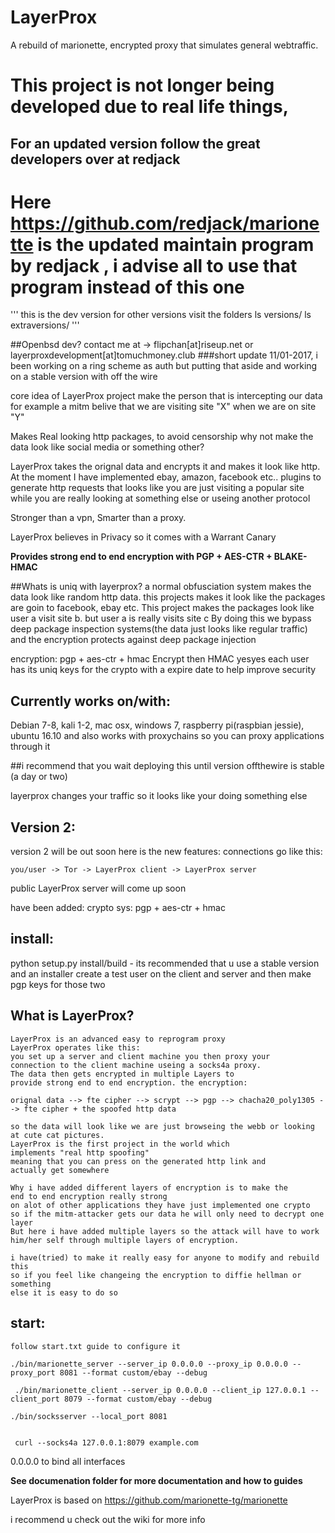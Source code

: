 # LayerProx
A rebuild of marionette, encrypted proxy that simulates general webtraffic.

# This project is not longer being developed due to real life things, 
## For an updated version follow the great developers over at redjack 
# Here https://github.com/redjack/marionette is the updated maintain program by redjack , i advise all to use that program instead of this one


'''
this is the dev version for other versions visit the folders
ls versions/
ls extraversions/
'''

##Openbsd dev? contact me at -> flipchan[at]riseup.net or layerproxdevelopment[at]tomuchmoney.club
###short update 11/01-2017, i been working on a ring scheme as auth but putting that aside and working on a stable version with off the wire

core idea of LayerProx project make the person that is intercepting our data for example a mitm belive that we are visiting 
site "X" when we are on site "Y"

Makes Real looking http packages, to avoid censorship why not make the 
data look like social media or something other?

LayerProx takes the orignal data and encrypts it and makes it look like
http. At the moment I have implemented ebay, amazon, facebook etc.. plugins to
generate http requests that looks like you are just visiting a popular site
while you are really looking at something else or useing another protocol

Stronger than a vpn, Smarter than a proxy.

LayerProx believes in Privacy so it comes with a Warrant Canary

**Provides strong end to end encryption with PGP + AES-CTR + BLAKE-HMAC**

##Whats is uniq with layerprox?
a normal obfusciation system makes the data look like random http data. 
this projects makes it look like the packages are goin to facebook, ebay etc.
This project makes the packages look like user a visit site b. but user a is really visits site c
By doing this we bypass deep package inspection systems(the data just looks like regular traffic) and the encryption
protects against deep package injection

encryption: pgp + aes-ctr + hmac
			Encrypt then HMAC yesyes
each user has its uniq keys for the crypto with a expire date to help improve security

Currently works on/with:
-----------------------
Debian 7-8, kali 1-2, mac osx, windows 7, raspberry pi(raspbian jessie), ubuntu 16.10
and also works with proxychains so you can proxy applications through it



##i recommend that you wait deploying this until version offthewire is stable (a day or two)

layerprox changes your traffic so it looks like your doing something else 



Version 2:
-----------
version 2  will be out soon here is the new features:
connections go like this:
```console
you/user -> Tor -> LayerProx client -> LayerProx server
```
public LayerProx server will come up soon


have been added:
crypto sys: pgp + aes-ctr + hmac

install:
--------
python setup.py install/build - its recommended that u use a stable version and an installer
create a test user on the client and server and then make pgp keys for those two

What is LayerProx?
-----------------
```console
LayerProx is an advanced easy to reprogram proxy
LayerProx operates like this:
you set up a server and client machine you then proxy your 
connection to the client machine useing a socks4a proxy. 
The data then gets encrypted in multiple Layers to 
provide strong end to end encryption. the encryption:

orignal data --> fte cipher --> scrypt --> pgp --> chacha20_poly1305 --> fte cipher + the spoofed http data 

so the data will look like we are just browseing the webb or looking 
at cute cat pictures.
LayerProx is the first project in the world which 
implements "real http spoofing" 
meaning that you can press on the generated http link and 
actually get somewhere 

Why i have added different layers of encryption is to make the 
end to end encryption really strong 
on alot of other applications they have just implemented one crypto
so if the mitm-attacker gets our data he will only need to decrypt one layer
But here i have added multiple layers so the attack will have to work 
him/her self through multiple layers of encryption.

i have(tried) to make it really easy for anyone to modify and rebuild this
so if you feel like changeing the encryption to diffie hellman or something
else it is easy to do so

```

start:
------

```console
follow start.txt guide to configure it 

./bin/marionette_server --server_ip 0.0.0.0 --proxy_ip 0.0.0.0 --proxy_port 8081 --format custom/ebay --debug

 ./bin/marionette_client --server_ip 0.0.0.0 --client_ip 127.0.0.1 --client_port 8079 --format custom/ebay --debug

./bin/socksserver --local_port 8081


 curl --socks4a 127.0.0.1:8079 example.com
```
0.0.0.0 to bind all interfaces 

**See documenation folder for more documentation and how to guides**


LayerProx is based on https://github.com/marionette-tg/marionette


i recommend u check out the wiki for more info
